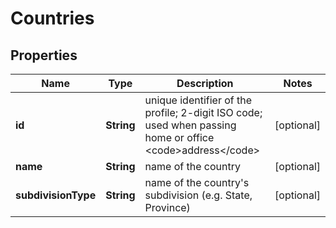 

# Countries


## Properties

| Name | Type | Description | Notes |
|------------ | ------------- | ------------- | -------------|
|**id** | **String** | unique identifier of the profile; 2-digit ISO code; used when passing home or office &lt;code&gt;address&lt;/code&gt; |  [optional] |
|**name** | **String** | name of the country |  [optional] |
|**subdivisionType** | **String** | name of the country&#39;s subdivision (e.g. State, Province) |  [optional] |



